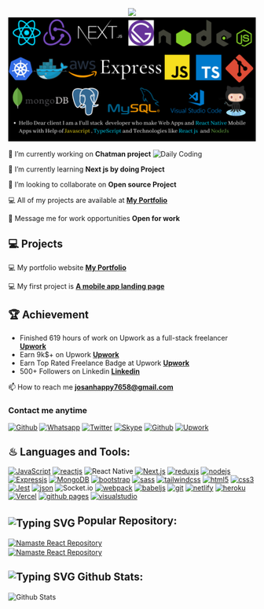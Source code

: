 <div align="center">
  <img src ="https://readme-typing-svg.demolab.com?font=Fira+Code&size=35&pause=1000&center=true&vCenter=true&color=0000ff&random=false&width=795&lines=Hello+ Your+Welcome!;I+am+Harpreet+Singh;I+am+a+javascript+developer;I+am+expert+Node+Js+developer;I+am+React+Native+mobile+app+developer" />
</div>
 


<!--- <h3 align="center">I am a passionate Javascript and Typescript developer.I am expert in MERN stack. I love creating web apps through ReactJs and NodeJs I also created MOBILE APPS with ReactNative.</h3>  -->
<div align='center'>
  <img src="https://github.com/happy315/my-images/blob/master/Add%20a%20heading.png" alt="Profile Views" />
</div>


🔭 I’m currently working on **Chatman project** <img style="vertical-align: bottom" src="https://media.giphy.com/media/WUlplcMpOCEmTGBtBW/giphy.gif" alt="Daily Coding" width="30" />

🏫 I’m currently learning **Next js by doing Project**

🔎 I’m looking to collaborate on **Open source Project**

💻 All of my projects are available at **[My Portfolio](https://master--harry-the-dev.netlify.app/)**

💬 Message me for work opportunities **Open for work**

## 💻 Projects

💻 My portfolio website   **[My Portfolio](https://master--harry-the-dev.netlify.app/)**

💻 My first project is **[A mobile app landing page](https://realtimechatman.vercel.app/)**

<!--- 💻 My second project is **[React Native chat app](https://realtimechatman.vercel.app/)**   -->



## 🏆 Achievement
 - Finished 619 hours of work on Upwork as a full-stack freelancer **[Upwork](https://www.upwork.com/freelancers/~01cb998dfde921a927)**
- Earn 9k$+ on Upwork  **[Upwork](https://www.upwork.com/freelancers/~01cb998dfde921a927)**
- Earn Top Rated Freelance Badge at Upwork **[Upwork](https://www.upwork.com/freelancers/~01cb998dfde921a927)**
- 500+ Followers on Linkedin **[Linkedin](https://www.linkedin.com/in/harpreet-singh-josan/)**

📫 How to reach me **josanhappy7658@gmail.com**

### Contact me anytime

 [<img alt="Github" src="https://img.shields.io/badge/LinkedIn-0077B5?style=for-the-badge&logo=linkedin&logoColor=white" />](https://www.linkedin.com/in/harpreet-singh-josan) [ <img alt="Whatsapp" src="https://img.shields.io/badge/WhatsApp-25D366?style=for-the-badge&logo=whatsapp&logoColor=white" />](https://wa.me/6376505541/) [ <img alt="Twitter" src="https://img.shields.io/badge/Twitter-1DA1F2?style=for-the-badge&logo=twitter&logoColor=white" />](https://twitter.com/HarryTechNinja) [ <img alt="Skype" src="https://img.shields.io/badge/Skype-00AFF0?style=for-the-badge&logo=skype&logoColor=white" />](https://join.skype.com/invite/xkkkbTF8xIXF)
 [<img alt="Github" src="https://img.shields.io/badge/GitHub-%2312100E.svg?&style=for-the-badge&logo=Github&logoColor=white" />](https://github.com/happy315) [<img alt="Upwork" src="https://img.shields.io/badge/UpWork-6FDA44?style=for-the-badge&logo=Upwork&logoColor=white" />](https://www.upwork.com/freelancers/~01cb998dfde921a927)



## ♨ Languages and Tools:

[![JavaScript](https://img.shields.io/badge/JavaScript-323330?style=for-the-badge&logo=javascript&logoColor=F7DF1E)](https://developer.mozilla.org/en-US/docs/Web/JavaScript)
[![reactjs](https://img.shields.io/badge/React-20232A?style=for-the-badge&logo=react&logoColor=61DAFB)](https://reactjs.org/)
![React Native](https://img.shields.io/badge/react_native-%2320232a.svg?style=for-the-badge&logo=react&logoColor=%2361DAFB)
[![Next.js](https://img.shields.io/badge/next%20js-000000?style=for-the-badge&logo=nextdotjs&logoColor=white)](https://nextjs.org/)
[![reduxjs](https://img.shields.io/badge/Redux-593D88?style=for-the-badge&logo=redux&logoColor=white)](https://redux.js.org)
[![nodejs](https://img.shields.io/badge/Node.js-339933?style=for-the-badge&logo=nodedotjs&logoColor=white)](https://nodejs.org)
[![Expressjs](https://img.shields.io/badge/Express%20js-000000?style=for-the-badge&logo=express&logoColor=white)](https://expressjs.com/)
[![MongoDB](https://img.shields.io/badge/MongoDB-4EA94B?style=for-the-badge&logo=mongodb&logoColor=white)](https://www.mongodb.com/)
[![bootstrap](https://img.shields.io/badge/Bootstrap-563D7C?style=for-the-badge&logo=bootstrap&logoColor=white)](https://getbootstrap.com)
[![sass](https://img.shields.io/badge/Sass-CC6699?style=for-the-badge&logo=sass&logoColor=white)](https://sass-lang.com)
[![tailwindcss](https://img.shields.io/badge/Tailwind_CSS-38B2AC?style=for-the-badge&logo=tailwind-css&logoColor=white)](https://tailwindcss.com/)
[![html5](https://img.shields.io/badge/HTML5-E34F26?style=for-the-badge&logo=html5&logoColor=white)](https://www.w3.org/html/)
[![css3](https://img.shields.io/badge/CSS3-1572B6?style=for-the-badge&logo=css3&logoColor=white)](https://www.w3schools.com/css/)
[![Jest](https://img.shields.io/badge/Jest-C21325?style=for-the-badge&logo=jest&logoColor=white)](https://jestjs.io/)
[![json](https://img.shields.io/badge/json-5E5C5C?style=for-the-badge&logo=json&logoColor=white)](https://www.json.org/)
![Socket.io](https://img.shields.io/badge/Socket.io-black?style=for-the-badge&logo=socket.io&badgeColor=010101)
[![webpack](https://img.shields.io/badge/Webpack-8DD6F9?style=for-the-badge&logo=Webpack&logoColor=white)](https://webpack.js.org)
[![babeljs](https://img.shields.io/badge/Babel-F9DC3E?style=for-the-badge&logo=babel&logoColor=white)](https://babeljs.io/)
[![git](https://img.shields.io/badge/GIT-E44C30?style=for-the-badge&logo=git&logoColor=white)](https://git-scm.com/)
[![netlify](https://img.shields.io/badge/Netlify-00C7B7?style=for-the-badge&logo=netlify&logoColor=white)](https://www.netlify.com/)
[![heroku](https://img.shields.io/badge/Heroku-430098?style=for-the-badge&logo=heroku&logoColor=white)](https://www.heroku.com/)
[![Vercel](https://img.shields.io/badge/Vercel-000000?style=for-the-badge&logo=vercel&logoColor=white)](https://vercel.com/)
[![github pages](https://img.shields.io/badge/GitHub%20Pages-222222?style=for-the-badge&logo=GitHub%20Pages&logoColor=white)](https://pages.github.com/)
[![visualstudio](https://img.shields.io/badge/VSCode-0078D4?style=for-the-badge&logo=visual%20studio%20code&logoColor=white)](https://code.visualstudio.com/)



## <img style="vertical-align: sub" src="https://readme-typing-svg.demolab.com?font=Fira+Code&duration=1000&pause=50&center=true&vCenter=true&random=false&width=30&height=22&lines=%F0%9F%92%96" alt="Typing SVG" /> Popular Repository:
<div><a href="https://github.com/happy315/react-real-estate">
  <img align="center" src="https://github-readme-stats.vercel.app/api/pin/?username=happy315&repo=react-real-estate&cache_seconds=86400&theme=radical" alt="Namaste React Repository" />
</a></div>
<div><a href="https://github.com/happpy315/v1-clinic-search"><img align="center" src="https://github-readme-stats.vercel.app/api/pin/?username=happy315&repo=v1-clinic-search&cache_seconds=86400&theme=radical" alt="Namaste React Repository" />
</a></div> 


## <img src="https://readme-typing-svg.demolab.com?font=Fira+Code&duration=1000&pause=50&center=true&vCenter=true&random=false&width=30&height=24&lines=%F0%9F%92%AB" alt="Typing SVG" /> Github Stats:

<div><img src="https://github-readme-stats-mu-dusky.vercel.app/api?username=happy315&show_icons=true&theme=radical&count_private=true&include_all_commits=true"&custom_title="My Stats" align = "center" alt="Github Stats" /></div>
